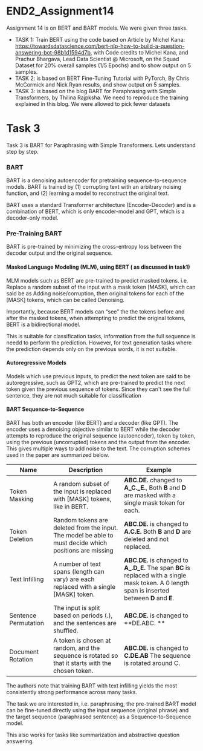 # END2_Assignment14
Assignment 14 is on BERT and BART models. We were given three tasks.</br>
- TASK 1: Train BERT using the code based on Article by Michel Kana: https://towardsdatascience.com/bert-nlp-how-to-build-a-question-answering-bot-98b1d1594d7b, with 
Code credits to Michel Kana, and Prachur Bhargava, Lead Data Scientist @ Microsoft, on the Squad Dataset for 20% overall samples (1/5 Epochs) and to show output on 5 samples.
- TASK 2: is based on  BERT Fine-Tuning Tutorial with PyTorch, By Chris McCormick and Nick Ryan results, and show output on 5 samples.
- TASK 3: is based on the blog BART for Paraphrasing with Simple Transformers, by Thilina Rajpksha. We need to reproduce the training explained in this blog. We were allowed to pick fewer datasets



# Task 3
Task 3 is BART for Paraphrasing with Simple Transformers. Lets understand step by step.
### BART
BART is a denoising autoencoder for pretraining sequence-to-sequence models. BART is trained by (1) corrupting text with an arbitrary noising function, and (2) learning a model to reconstruct the original text.

BART uses a standard Transformer architecture (Encoder-Decoder) and is a combination of BERT, which is only encoder-model and GPT, which is a decoder-only model.

### Pre-Training BART
BART is pre-trained by minimizing the cross-entropy loss between the decoder output and the original sequence.

#### Masked Language Modeling (MLM), using BERT ( as discussed in task1)
MLM models such as BERT are pre-trained to predict masked tokens. i.e. Replace a random subset of the input with a mask token [MASK], which can said be as Adding noise/corruption, then original tokens for each of the [MASK] tokens, which can be called Denoising.

Importantly, because BERT models can “see” the the tokens before and after the masked tokens, when attempting to predict the original tokens, BERT is a bidirectional model.

This is suitable for classification tasks, information from the full sequence is needd to perform the prediction. However, for text generation tasks where the prediction depends only on the previous words, it is not suitable.

#### Autoregressive Models
Models which use previous inputs, to predict the next token are said to be autoregressive, such as GPT2, which are pre-trained to predict the next token given the previous sequence of tokens. Since they can't see the full sentence, they are not much suitable for classification

#### BART Sequence-to-Sequence
BART has both an encoder (like BERT) and a decoder (like GPT). The encoder uses a denoising objective similar to BERT while the decoder attempts to reproduce the original sequence (autoencoder), token by token, using the previous (uncorrupted) tokens and the output from the encoder. This gives multiple ways to add noise to the text. The corruption schemes used in the paper are summarized below.

Name | Description | Example 
-----|---------|---------
Token Masking | A random subset of the input is replaced with [MASK] tokens, like in BERT. | **ABC.DE.** changed to **A_C._E.**, 	Both **B** and **D** are masked with a single mask token for each.
Token Deletion | Random tokens are deleted from the input. The model be able to must decide which positions are missing | **ABC.DE.** is changed to 	**A.C.E.**	Both **B** and **D** are deleted and not replaced. 
Text Infilling | A number of text spans (length can vary) are each replaced with a single [MASK] token.| **ABC.DE.** is changed to 	**A_.D_E.** The span **BC** is replaced with a single mask token. A 0 length span is inserted between **D** and **E**. 
Sentence Permutation | The input is split based on periods (.), and the sentences are shuffled.| **ABC.DE.** is changed to 	**DE.ABC. **
Document Rotation |  A token is chosen at random, and the sequence is rotated so that it starts with the chosen token. |**ABC.DE.**	is changed to **C.DE.AB**	The sequence is rotated around C. 

The authors note that training BART with text infilling yields the most consistently strong performance across many tasks.

The task we are interested in, i.e. paraphrasing, the pre-trained BART model can be fine-tuned directly using the input sequence (original phrase) and the target sequence (paraphrased sentence) as a Sequence-to-Sequence model.

This also works for tasks like summarization and abstractive question answering.


